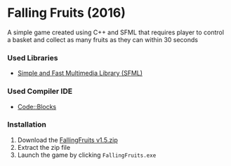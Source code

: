 # Falling Fruits (2016)
A simple game created using C++ and SFML that requires player to control a basket and collect as many fruits as they can within 30 seconds

### Used Libraries
- [Simple and Fast Multimedia Library (SFML)](https://www.sfml-dev.org/)

### Used Compiler IDE
- [Code::Blocks](http://www.codeblocks.org/)

### Installation
1. Download the [FallingFruits v1.5.zip](https://github.com/4m4zing/FallingFruits/blob/master/Executable/%5BEXE%5D%20FallingFruits%20v1.5.zip)
2. Extract the zip file
3. Launch the game by clicking `FallingFruits.exe`
